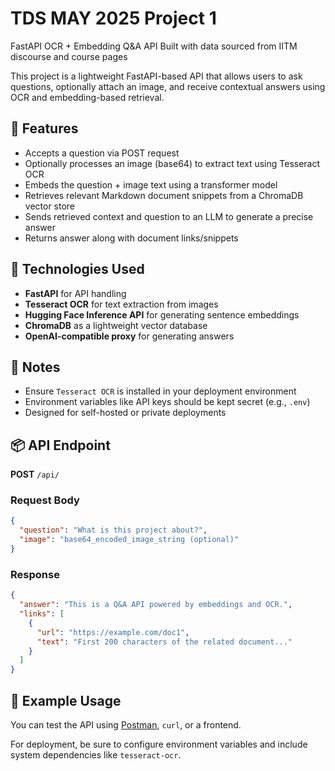 # TDS MAY 2025 Project 1
FastAPI OCR + Embedding Q&A API Built with data sourced from IITM discourse and course pages

This project is a lightweight FastAPI-based API that allows users to ask questions, optionally attach an image, and receive contextual answers using OCR and embedding-based retrieval.

## 🚀 Features

- Accepts a question via POST request
- Optionally processes an image (base64) to extract text using Tesseract OCR
- Embeds the question + image text using a transformer model
- Retrieves relevant Markdown document snippets from a ChromaDB vector store
- Sends retrieved context and question to an LLM to generate a precise answer
- Returns answer along with document links/snippets

## 🔧 Technologies Used

- **FastAPI** for API handling
- **Tesseract OCR** for text extraction from images
- **Hugging Face Inference API** for generating sentence embeddings
- **ChromaDB** as a lightweight vector database
- **OpenAI-compatible proxy** for generating answers

## 🔐 Notes

- Ensure `Tesseract OCR` is installed in your deployment environment
- Environment variables like API keys should be kept secret (e.g., `.env`)
- Designed for self-hosted or private deployments

## 📦 API Endpoint

**POST** `/api/`

### Request Body

```json
{
  "question": "What is this project about?",
  "image": "base64_encoded_image_string (optional)"
}
````

### Response

```json
{
  "answer": "This is a Q&A API powered by embeddings and OCR.",
  "links": [
    {
      "url": "https://example.com/doc1",
      "text": "First 200 characters of the related document..."
    }
  ]
}
```

## 🧪 Example Usage

You can test the API using [Postman](https://postman.com), `curl`, or a frontend.

For deployment, be sure to configure environment variables and include system dependencies like `tesseract-ocr`.

